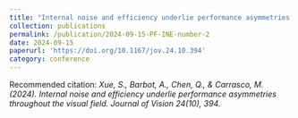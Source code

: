 ```yaml
---
title: "Internal noise and efficiency underlie performance asymmetries throughout the visual field"
collection: publications
permalink: /publication/2024-09-15-PF-INE-number-2
date: 2024-09-15
paperurl: 'https://doi.org/10.1167/jov.24.10.394'
category: conference
---
```


Recommended citation: *Xue, S., Barbot, A., Chen, Q., & Carrasco, M. (2024). Internal noise and efficiency underlie performance asymmetries throughout the visual field. Journal of Vision 24(10), 394.*


